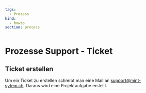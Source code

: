 ```yaml
---
tags:
  - Prozess
kind:
  - howto
section: process
---
```


# Prozesse Support - Ticket

## Ticket erstellen

Um ein Ticket zu erstellen schreibt man eine Mail an <support@mint-sytem.ch>. Daraus wird eine Projektaufgabe erstellt.
